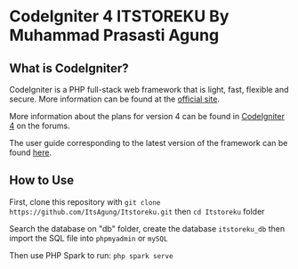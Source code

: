 # CodeIgniter 4 ITSTOREKU By Muhammad Prasasti Agung

## What is CodeIgniter?

CodeIgniter is a PHP full-stack web framework that is light, fast, flexible and secure.
More information can be found at the [official site](https://codeigniter.com).

More information about the plans for version 4 can be found in [CodeIgniter 4](https://forum.codeigniter.com/forumdisplay.php?fid=28) on the forums.

The user guide corresponding to the latest version of the framework can be found
[here](https://codeigniter4.github.io/userguide/).

## How to Use 
First, clone this repository with `git clone https://github.com/ItsAgung/Itstoreku.git` then `cd Itstoreku` folder

Search the database on "db" folder, create the database `itstoreku_db` then import the SQL file into `phpmyadmin` or `mySQL`

Then use PHP Spark to run: `php spark serve`




